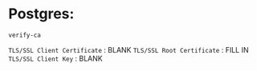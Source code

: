 # Postgres:

`verify-ca`

`TLS/SSL Client Certificate` : BLANK
`TLS/SSL Root Certificate` : FILL IN
`TLS/SSL Client Key` : BLANK
